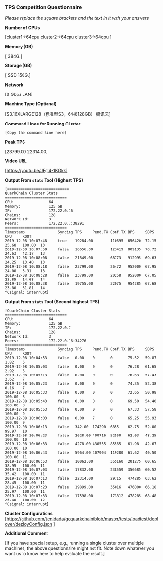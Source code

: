 ### TPS Competition Questionnaire

*Please replace the square brackets and the text in it with your answers*

**Number of CPUs**

[cluster1->64cpu     cluster2->64cpu   cluster3->64cpu ]

**Memory (GB)**

[ 384G.]

**Storage (GB)**

[ SSD 150G.]

**Network**

[8 Gbps LAN]

**Machine Type (Optional)**

[S3.16XLARGE128（标准型S3，64核128GB） 腾讯云]

**Command Lines for Running Cluster**
```
[Copy the command line here]
```

**Peak TPS**

[23799.00    22314.00]

**Video URL**

[https://youtu.be/JFgl4-1KGkk]

**Output From `stats` Tool (Highest TPS)**
```
[============================
QuarkChain Cluster Stats
============================
CPU:                64
Memory:             125 GB
IP:                 172.22.0.16
Chains:             128
Network Id:         3
Peers:              172.22.0.7:38291
============================
Timestamp               Syncing TPS     Pend.TX Conf.TX BPS     SBPS    CPU     ROOT
2019-12-08 10:07:48     true    19284.00        110695  656420  72.15   25.68   100.00  13
2019-12-08 10:07:58     false   16656.00        123419  809135  70.72   24.63   42.17   13
2019-12-08 10:08:08     false   21849.00        68773   912995  69.63   24.25   13.40   13
2019-12-08 10:08:18     false   23799.00        26472   952000  67.95   24.00   3.31    13
2019-12-08 10:08:28     false   23799.00        20258   952000  67.05   23.85   14.68   14
2019-12-08 10:08:38     false   19755.00        32075   954285  67.68   23.80   31.81   14
^Csignal: interrupt]
```
**Output From `stats` Tool (Second highest TPS)**
```
[QuarkChain Cluster Stats
============================
CPU:                64
Memory:             125 GB
IP:                 172.22.0.7
Chains:             128
Network Id:         3
Peers:              172.22.0.16:34276
============================
Timestamp               Syncing TPS     Pend.TX Conf.TX BPS     SBPS    CPU     ROOT
2019-12-08 10:04:53     false   0.00    0       0       75.52   59.87   1.82    6
2019-12-08 10:05:03     false   0.00    0       0       76.28   61.65   2.92    6
2019-12-08 10:05:13     false   0.00    0       0       76.63   57.43   2.62    7
2019-12-08 10:05:23     false   0.00    0       0       74.35   52.38   0.16    7
2019-12-08 10:05:33     false   0.00    0       0       72.65   50.98   100.00  8
2019-12-08 10:05:43     false   0.00    0       0       69.50   54.40   100.00  8
2019-12-08 10:05:53     false   0.00    0       0       67.33   57.58   100.00  9
2019-12-08 10:06:03     false   0.00    7       0       65.25   55.93   100.00  9
2019-12-08 10:06:13     false   342.00  174290  6855    62.75   52.00   99.97   10
2019-12-08 10:06:23     false   2628.00 400716  52560   62.03   48.25   100.00  10
2019-12-08 10:06:33     false   4278.00 430555  85565   61.98   42.67   100.00  10
2019-12-08 10:06:43     false   5964.00 407904  119280  61.62   40.50   100.00  11
2019-12-08 10:06:53     false   10062.00        355160  201275  60.65   38.95   100.00  11
2019-12-08 10:07:03     false   17832.00        238559  356685  60.52   35.42   100.00  11
2019-12-08 10:07:13     false   22314.00        29715   474285  63.62   28.45   100.00  11
2019-12-08 10:07:23     false   19899.00        35016   476000  66.18   25.97   100.00  11
2019-12-08 10:07:33     false   17598.00        173812  478285  68.48   25.40   100.00  12
^Csignal: interrupt]
```

**Cluster Configurations**
[https://github.com/jienidada/goquarkchain/blob/master/tests/loadtest/deployer/deployConfig.json
]

**Additional Comment**

[If you have special setup, e.g., running a single cluster over multiple machines, the above questionnaire might not fit. Note down
whatever you want us to know here to help evaluate the result.]
